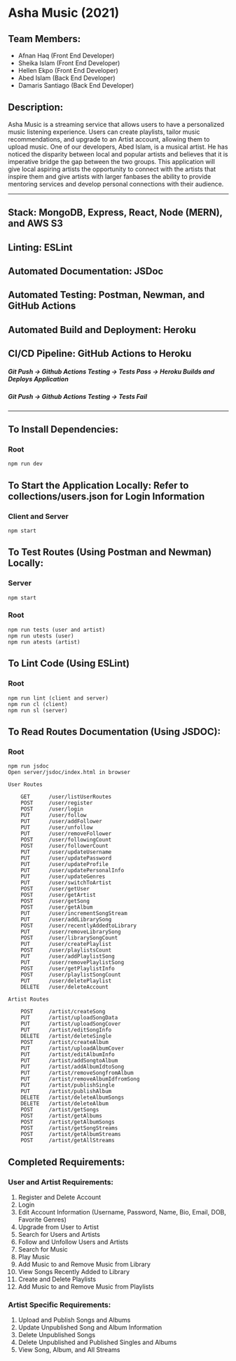 # Asha Music (2021)

## Team Members:
* Afnan Haq (Front End Developer) 
* Sheika Islam (Front End Developer)
* Hellen Ekpo (Front End Developer)
* Abed Islam (Back End Developer)
* Damaris Santiago (Back End Developer)

## Description:
Asha Music is a streaming service that allows users to have a personalized music listening experience. Users can create playlists, tailor music recommendations, and upgrade to an Artist account, allowing them to upload music. One of our developers, Abed Islam, is a musical artist. He has noticed the disparity between local and popular artists and believes that it is imperative bridge the gap between the two groups. This application will give local aspiring artists the opportunity to connect with the artists that inspire them and give artists with larger fanbases the ability to provide mentoring services and develop personal connections with their audience.

_________________
## Stack: MongoDB, Express, React, Node (MERN), and AWS S3
## Linting: ESLint
## Automated Documentation: JSDoc
## Automated Testing: Postman, Newman, and GitHub Actions
## Automated Build and Deployment: Heroku
## CI/CD Pipeline: GitHub Actions to Heroku
##### Git Push &rarr; Github Actions Testing &rarr; Tests Pass &rarr; Heroku Builds and Deploys Application
##### Git Push &rarr; Github Actions Testing &rarr; Tests Fail
_________________
## To Install Dependencies:
### Root
    npm run dev

## To Start the Application Locally: Refer to collections/users.json for Login Information
### Client and Server
    npm start

## To Test Routes (Using Postman and Newman) Locally:
### Server
    npm start

### Root
    npm run tests (user and artist)
    npm run utests (user)
    npm run atests (artist)

## To Lint Code (Using ESLint)
### Root
    npm run lint (client and server)
    npm run cl (client)
    npm run sl (server)

## To Read Routes Documentation (Using JSDOC):
### Root
    npm run jsdoc
    Open server/jsdoc/index.html in browser

    User Routes

        GET      /user/listUserRoutes
        POST     /user/register
        POST     /user/login
        PUT      /user/follow
        PUT      /user/addFollower
        PUT      /user/unfollow
        PUT      /user/removeFollower
        POST     /user/followingCount
        POST     /user/followerCount
        PUT      /user/updateUsername
        PUT      /user/updatePassword
        PUT      /user/updateProfile
        PUT      /user/updatePersonalInfo
        PUT      /user/updateGenres
        PUT      /user/switchToArtist
        POST     /user/getUser
        POST     /user/getArtist
        POST     /user/getSong
        POST     /user/getAlbum
        PUT      /user/incrementSongStream
        PUT      /user/addLibrarySong
        POST     /user/recentlyAddedtoLibrary
        PUT      /user/removeLibrarySong
        POST     /user/librarySongCount
        PUT      /user/createPlaylist
        POST     /user/playlistsCount
        PUT      /user/addPlaylistSong
        PUT      /user/removePlaylistSong
        POST     /user/getPlaylistInfo
        POST     /user/playlistSongCount
        PUT      /user/deletePlaylist
        DELETE   /user/deleteAccount

    Artist Routes

        POST     /artist/createSong
        PUT      /artist/uploadSongData
        PUT      /artist/uploadSongCover
        PUT      /artist/editSongInfo
        DELETE   /artist/deleteSingle
        POST     /artist/createAlbum
        PUT      /artist/uploadAlbumCover
        PUT      /artist/editAlbumInfo
        PUT      /artist/addSongtoAlbum
        PUT      /artist/addAlbumIdtoSong
        PUT      /artist/removeSongfromAlbum
        PUT      /artist/removeAlbumIdfromSong
        PUT      /artist/publishSingle
        PUT      /artist/publishAlbum
        DELETE   /artist/deleteAlbumSongs
        DELETE   /artist/deleteAlbum
        POST     /artist/getSongs
        POST     /artist/getAlbums
        POST     /artist/getAlbumSongs
        POST     /artist/getSongStreams
        POST     /artist/getAlbumStreams
        POST     /artist/getAllStreams

## Completed Requirements:
### User and Artist Requirements:
1. Register and Delete Account
1. Login
1. Edit Account Information (Username, Password, Name, Bio, Email, DOB, Favorite Genres)
1. Upgrade from User to Artist
1. Search for Users and Artists
1. Follow and Unfollow Users and Artists
1. Search for Music
1. Play Music
1. Add Music to and Remove Music from Library
1. View Songs Recently Added to Library
1. Create and Delete Playlists
1. Add Music to and Remove Music from Playlists

### Artist Specific Requirements:
1. Upload and Publish Songs and Albums
1. Update Unpublished Song and Album Information
1. Delete Unpublished Songs
1. Delete Unpublished and Published Singles and Albums
1. View Song, Album, and All Streams
